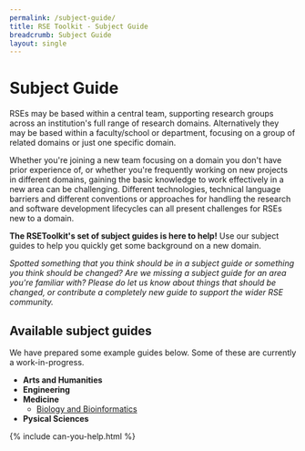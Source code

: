 ```yaml
---
permalink: /subject-guide/
title: RSE Toolkit - Subject Guide
breadcrumb: Subject Guide
layout: single
---
```


# Subject Guide

RSEs may be based within a central team, supporting research groups across an institution's full range of research domains. Alternatively they may be based within a faculty/school or department, focusing on a group of related domains or just one specific domain.

Whether you're joining a new team focusing on a domain you don't have prior experience of, or whether you're frequently working on new projects in different domains, gaining the basic knowledge to work effectively in a new area can be challenging. Different technologies, technical language barriers and different conventions or approaches for handling the research and software development lifecycles can all present challenges for RSEs new to a domain.

**The RSEToolkit's set of subject guides is here to help!** Use our subject guides to help you quickly get some background on a new domain.

_Spotted something that you think should be in a subject guide or something you think should be changed? Are we missing a subject guide for an area you're familiar with? Please do let us know about things that should be changed, or contribute a completely new guide to support the wider RSE community._

## Available subject guides

We have prepared some example guides below. Some of these are currently a work-in-progress.

- **Arts and Humanities**
- **Engineering**
- **Medicine**
  - [Biology and Bioinformatics](#biology)
- **Pysical Sciences**

{% include can-you-help.html %}
